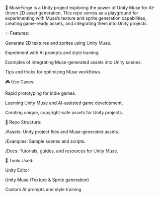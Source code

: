🚀 MuseForge is a Unity project exploring the power of Unity Muse for AI-driven 2D asset generation. This repo serves as a playground for experimenting with Muse’s texture and sprite generation capabilities, creating game-ready assets, and integrating them into Unity projects.

✨ Features:

Generate 2D textures and sprites using Unity Muse.

Experiment with AI prompts and style training.

Examples of integrating Muse-generated assets into Unity scenes.

Tips and tricks for optimizing Muse workflows.

🎮 Use Cases:

Rapid prototyping for indie games.

Learning Unity Muse and AI-assisted game development.

Creating unique, copyright-safe assets for Unity projects.

📂 Repo Structure:

/Assets: Unity project files and Muse-generated assets.

/Examples: Sample scenes and scripts.

/Docs: Tutorials, guides, and resources for Unity Muse.

🔧 Tools Used:

Unity Editor

Unity Muse (Texture & Sprite generation)

Custom AI prompts and style training
